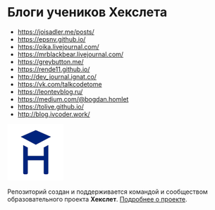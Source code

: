 # Блоги учеников Хекслета

* https://joisadler.me/posts/
* https://epsnv.github.io/
* https://oika.livejournal.com/
* https://mrblackbear.livejournal.com/
* https://greybutton.me/
* https://rende11.github.io/
* http://dev_journal.ignat.co/
* https://vk.com/talkcodetome
* https://leontevblog.ru/
* https://medium.com/@bogdan.homlet
* https://tolive.github.io/
* http://blog.ivcoder.work/

[![Hexlet Ltd. logo](https://raw.githubusercontent.com/Hexlet/assets/master/images/hexlet_logo128.png)](https://ru.hexlet.io/pages/about?utm_source=github&utm_medium=link&utm_campaign=hexlet-blogs)

Репозиторий создан и поддерживается командой и сообществом образовательного проекта **Хекслет**. [Подробнее о проекте](https://ru.hexlet.io/pages/about?utm_source=github&utm_medium=link&utm_campaign=hexlet-blogs).
